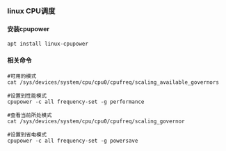 ### linux CPU调度
#### 安装cpupower
```
apt install linux-cpupower
```
#### 相关命令
```
#可用的模式
cat /sys/devices/system/cpu/cpu0/cpufreq/scaling_available_governors

#设置到性能模式
cpupower -c all frequency-set -g performance

#查看当前所处模式
cat /sys/devices/system/cpu/cpu0/cpufreq/scaling_governor

#设置到省电模式
cpupower -c all frequency-set -g powersave
```